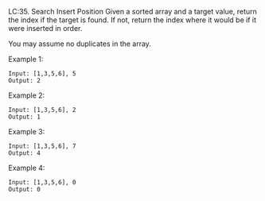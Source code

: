 LC:35. Search Insert Position
Given a sorted array and a target value, return the index if the target is found. If not, return the index where it would be if it were inserted in order.

You may assume no duplicates in the array.

Example 1:
```
Input: [1,3,5,6], 5
Output: 2
```
Example 2:
```
Input: [1,3,5,6], 2
Output: 1
```
Example 3:
```
Input: [1,3,5,6], 7
Output: 4
```
Example 4:
```
Input: [1,3,5,6], 0
Output: 0
```
